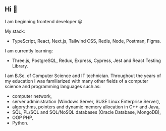 ## Hi 👋

I am beginning frontend developer 😀

My stack:
* TypeScript, React, Next.js, Tailwind CSS, Redis, Node, Postman, Figma.

I am currently learning:
* Three.js, PostgreSQL, Redux, Express, Cypress, Jest and React Testing Library.

I am B.Sc. of Computer Science and IT technician. 
Throughout the years of my education I was familiarized with many other fields of a computer science and programming languages such as:
* computer network,
* server administration (Windows Server, SUSE Linux Enterprise Server),
* algorythms, pointers and dynamic memory allocation in C++ and Java,
* SQL, PL/SQL and SQL/NoSQL databases (Oracle Database, MongoDB),
* OOP PHP,
* Python.

<!--
**milxrd/milxrd** is a ✨ _special_ ✨ repository because its `README.md` (this file) appears on your GitHub profile.

Here are some ideas to get you started:

- 🔭 I’m currently working on ...
- 🌱 I’m currently learning ...
- 👯 I’m looking to collaborate on ...
- 🤔 I’m looking for help with ...
- 💬 Ask me about ...
- 📫 How to reach me: ...
- 😄 Pronouns: ...
- ⚡ Fun fact: ...
-->

